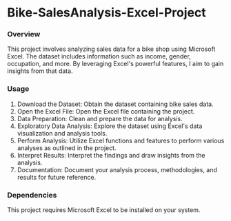 # Bike-SalesAnalysis-Excel-Project

### Overview
This project involves analyzing sales data for a bike shop using Microsoft Excel. The dataset includes information such as income, gender, occupation, and more. By leveraging Excel's powerful features, I aim to gain insights from that data.

### Usage
1. Download the Dataset: Obtain the dataset containing bike sales data.
2. Open the Excel File: Open the Excel file containing the project.
3. Data Preparation: Clean and prepare the data for analysis.
4. Exploratory Data Analysis: Explore the dataset using Excel's data visualization and analysis tools.
5. Perform Analysis: Utilize Excel functions and features to perform various analyses as outlined in the project.
6. Interpret Results: Interpret the findings and draw insights from the analysis.
7. Documentation: Document your analysis process, methodologies, and results for future reference.

### Dependencies
This project requires Microsoft Excel to be installed on your system.
